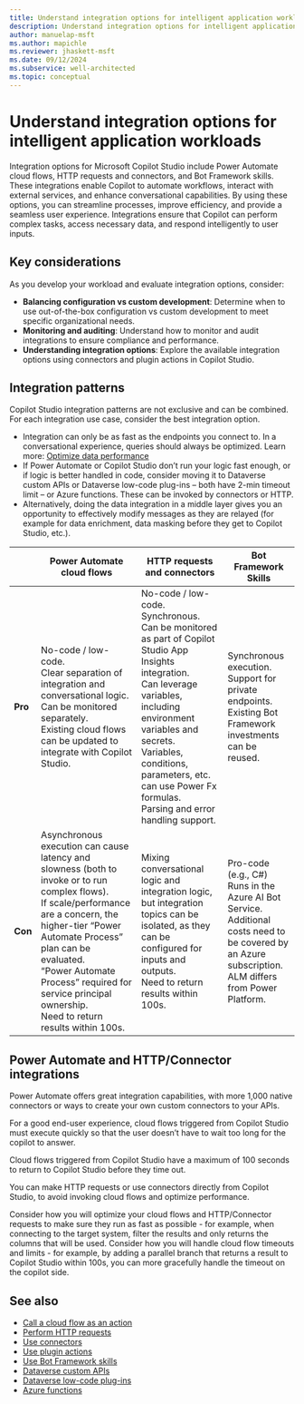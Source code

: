 ```yaml
---
title: Understand integration options for intelligent application workloads
description: Understand integration options for intelligent application workloads TODO
author: manuelap-msft
ms.author: mapichle
ms.reviewer: jhaskett-msft
ms.date: 09/12/2024
ms.subservice: well-architected
ms.topic: conceptual
---
```


# Understand integration options for intelligent application workloads

Integration options for Microsoft Copilot Studio include Power Automate cloud flows, HTTP requests and connectors, and Bot Framework skills. These integrations enable Copilot to automate workflows, interact with external services, and enhance conversational capabilities. By using these options, you can streamline processes, improve efficiency, and provide a seamless user experience. Integrations ensure that Copilot can perform complex tasks, access necessary data, and respond intelligently to user inputs.

## Key considerations

As you develop your workload and evaluate integration options, consider:

- **Balancing configuration vs custom development**: Determine when to use out-of-the-box configuration vs custom development to meet specific organizational needs.
- **Monitoring and auditing**: Understand how to monitor and audit integrations to ensure compliance and performance.
- **Understanding integration options**: Explore the available integration options using connectors and plugin actions in Copilot Studio.

## Integration patterns

Copilot Studio integration patterns are not exclusive and can be combined. For each integration use case, consider the best integration option. 

- Integration can only be as fast as the endpoints you connect to. In a conversational experience, queries should always be optimized. Learn more: [Optimize data performance](../performance-efficiency/optimize-data-performance.md)
- If Power Automate or Copilot Studio don’t run your logic fast enough, or if logic is better handled in code, consider moving it to Dataverse custom APIs or Dataverse low-code plug-ins – both have 2-min timeout limit – or Azure functions. These can be invoked by connectors or HTTP.
- Alternatively, doing the data integration in a middle layer gives you an opportunity to effectively modify messages as they are relayed (for example for data enrichment, data masking before they get to Copilot Studio, etc.).

| | Power Automate cloud flows | HTTP requests and connectors | Bot Framework Skills
| --- | --- | --- | --- |
| **Pro** | No-code / low-code.<br>Clear separation of integration and conversational logic.<br>Can be monitored separately.<br>Existing cloud flows can be updated to integrate with Copilot Studio. | No-code / low-code.<br>Synchronous.<br>Can be monitored as part of Copilot Studio App Insights integration.<br>Can leverage variables, including environment variables and secrets.<br>Variables, conditions, parameters, etc. can use Power Fx formulas.<br>Parsing and error handling support. | Synchronous execution.<br>Support for private endpoints.<br>Existing Bot Framework investments can be reused. |
| **Con** | Asynchronous execution can cause latency and slowness (both to invoke or to run complex flows).<br>If scale/performance are a concern, the higher-tier “Power Automate Process” plan can be evaluated.<br>“Power Automate Process” required for service principal ownership.<br>Need to return results within 100s. | Mixing conversational logic and integration logic, but integration topics can be isolated, as they can be configured for inputs and outputs.<br>Need to return results within 100s. | Pro-code (e.g., C#)<br>Runs in the Azure AI Bot Service.<br>Additional costs need to be covered by an Azure subscription.<br>ALM differs from Power Platform. |

## Power Automate and HTTP/Connector integrations

Power Automate offers great integration capabilities, with more 1,000 native connectors or ways to create your own custom connectors to your APIs.

For a good end-user experience, cloud flows triggered from Copilot Studio must execute quickly so that the user doesn’t have to wait too long for the copilot to answer.

Cloud flows triggered from Copilot Studio have a maximum of 100 seconds to return to Copilot Studio before they time out.

You can make HTTP requests or use connectors directly from Copilot Studio, to avoid invoking cloud flows and optimize performance.

Consider how you will optimize your cloud flows and HTTP/Connector requests to make sure they run as fast as possible - for example, when connecting to the target system, filter the results and only returns the columns that will be used. Consider how you will handle cloud flow timeouts and limits - for example, by adding a parallel branch that returns a result to Copilot Studio within 100s, you can more gracefully handle the timeout on the copilot side.

## See also

- [Call a cloud flow as an action](/microsoft-copilot-studio/advanced-use-flow)
- [Perform HTTP requests](/microsoft-copilot-studio/authoring-http-node)
- [Use connectors](/microsoft-copilot-studio/advanced-connectors)
- [Use plugin actions](/microsoft-copilot-studio/advanced-plugin-actions)
- [Use Bot Framework skills](/microsoft-copilot-studio/advanced-use-skills)
- [Dataverse custom APIs](/power-apps/developer/data-platform/custom-api)
- [Dataverse low-code plug-ins](/power-apps/maker/data-platform/low-code-plug-ins?tabs=instant)
- [Azure functions](/azure/azure-functions/)
